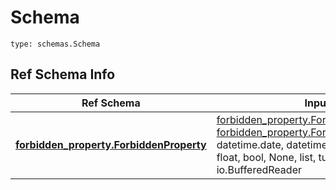 # Schema
```
type: schemas.Schema
```

## Ref Schema Info
Ref Schema | Input Type | Output Type
---------- | ---------- | -----------
[**forbidden_property.ForbiddenProperty**](../../../../../../components/schema/forbidden_property.md) | [forbidden_property.ForbiddenPropertyDictInput](../../../../../../components/schema/forbidden_property.md#forbiddenpropertydictinput), [forbidden_property.ForbiddenPropertyDict](../../../../../../components/schema/forbidden_property.md#forbiddenpropertydict), str, datetime.date, datetime.datetime, uuid.UUID, int, float, bool, None, list, tuple, bytes, io.FileIO, io.BufferedReader | [forbidden_property.ForbiddenPropertyDict](../../../../../../components/schema/forbidden_property.md#forbiddenpropertydict), str, float, int, bool, None, tuple, bytes, io.FileIO
